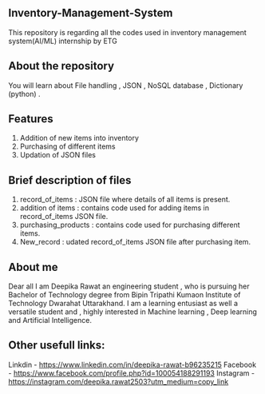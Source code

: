 ## Inventory-Management-System
This repository is regarding all the codes used in inventory management system(AI/ML) internship by ETG

## About the repository
You will learn about File handling , JSON , NoSQL database , Dictionary (python) .

## Features
1. Addition of new items into inventory
2. Purchasing of different items
3. Updation of JSON files

## Brief description of files
1. record_of_items : JSON file where details of all items is present.
2. addition of items : contains code used for adding items in record_of_items JSON file.
3. purchasing_products : contains code used for purchasing different items.
4. New_record : udated record_of_items JSON file after purchasing item.

## About me
Dear all I am Deepika Rawat an engineering student , who is pursuing her Bachelor of Technology degree from Bipin Tripathi Kumaon Institute of Technology Dwarahat
Uttarakhand. I am a learning entusiast as well a versatile student and , highly interested in Machine learning , Deep learning and Artificial Intelligence.

## Other usefull links:
Linkdin - https://www.linkedin.com/in/deepika-rawat-b96235215
Facebook - https://www.facebook.com/profile.php?id=100054188291193
Instagram - https://instagram.com/deepika.rawat2503?utm_medium=copy_link

